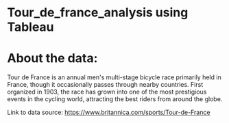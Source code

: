 # Tour_de_france_analysis using Tableau

# About the data:

Tour de France is an annual men's multi-stage bicycle race primarily held in France, though it occasionally passes through nearby countries. First organized in 1903, the race has grown into one of the most prestigious events in the cycling world, attracting the best riders from around the globe.

Link to data source: https://www.britannica.com/sports/Tour-de-France
